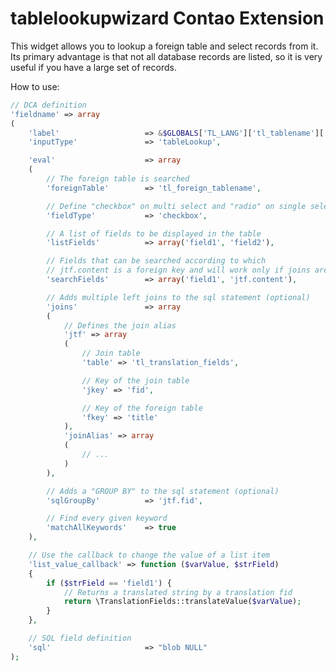 tablelookupwizard Contao Extension
==========================

This widget allows you to lookup a foreign table and select records from it. Its primary advantage is that not all database records are listed, so it is very useful if you have a large set of records.

How to use:

```php
// DCA definition
'fieldname' => array
(
	'label'                   => &$GLOBALS['TL_LANG']['tl_tablename']['fieldname'],
	'inputType'               => 'tableLookup',

	'eval'                    => array
	(
		// The foreign table is searched
		'foreignTable'        => 'tl_foreign_tablename',

		// Define "checkbox" on multi select and "radio" on single select
		'fieldType'           => 'checkbox',

		// A list of fields to be displayed in the table
		'listFields'          => array('field1', 'field2'),

		// Fields that can be searched according to which
		// jtf.content is a foreign key and will work only if joins are defined
		'searchFields'        => array('field1', 'jtf.content'),

		// Adds multiple left joins to the sql statement (optional)
		'joins'               => array
		(
			// Defines the join alias
			'jtf' => array
			(
				// Join table
				'table' => 'tl_translation_fields',

				// Key of the join table
				'jkey' => 'fid',

				// Key of the foreign table
				'fkey' => 'title'
			),
			'joinAlias' => array
			(
				// ...
			)
		),

		// Adds a "GROUP BY" to the sql statement (optional)
		'sqlGroupBy'          => 'jtf.fid',

		// Find every given keyword
		'matchAllKeywords'    => true
	),

	// Use the callback to change the value of a list item
	'list_value_callback' => function ($varValue, $strField)
	{
		if ($strField == 'field1') {
			// Returns a translated string by a translation fid
			return \TranslationFields::translateValue($varValue);
		}
	},

	// SQL field definition
	'sql'                     => "blob NULL"
);
```
